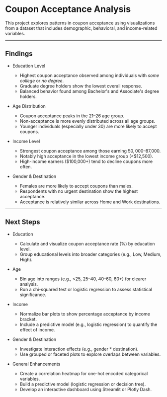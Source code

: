# Coupon Acceptance Analysis

This project explores patterns in coupon acceptance using visualizations from a dataset that includes demographic, behavioral, and income-related variables.

---

## Findings

- Education Level
  - Highest coupon acceptance observed among individuals with *some college* or *no degree*.
  - Graduate degree holders show the lowest overall response.
  - Balanced behavior found among Bachelor's and Associate's degree holders.

- Age Distribution
  - Coupon acceptance peaks in the 21–26 age group.
  - Non-acceptance is more evenly distributed across all age groups.
  - Younger individuals (especially under 30) are more likely to accept coupons.

- Income Level
  - Strongest coupon acceptance among those earning $50,000–$87,000.
  - Notably high acceptance in the lowest income group (<$12,500).
  - High-income earners ($100,000+) tend to decline coupons more often.

- Gender & Destination
  - Females are more likely to accept coupons than males.
  - Respondents with no urgent destination show the highest acceptance.
  - Acceptance is relatively similar across Home and Work destinations.

---

## Next Steps

- Education
  - Calculate and visualize coupon acceptance rate (%) by education level.
  - Group educational levels into broader categories (e.g., Low, Medium, High).

- Age
  - Bin age into ranges (e.g., <25, 25–40, 40–60, 60+) for clearer analysis.
  - Run a chi-squared test or logistic regression to assess statistical significance.

- Income
  - Normalize bar plots to show percentage acceptance by income bracket.
  - Include a predictive model (e.g., logistic regression) to quantify the effect of income.

- Gender & Destination
  - Investigate interaction effects (e.g., gender * destination).
  - Use grouped or faceted plots to explore overlaps between variables.

- General Enhancements
  - Create a correlation heatmap for one-hot encoded categorical variables.
  - Build a predictive model (logistic regression or decision tree).
  - Develop an interactive dashboard using Streamlit or Plotly Dash.
